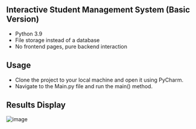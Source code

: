 ## Interactive Student Management System (Basic Version)

- Python 3.9
- File storage instead of a database
- No frontend pages, pure backend interaction

## Usage
- Clone the project to your local machine and open it using PyCharm.
- Navigate to the Main.py file and run the main() method.

## Results Display

![image](https://github.com/z1ming/studyRegister/assets/54800522/456b981d-49db-44e5-a4ca-2c07f1b3a71c)

